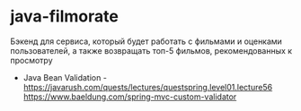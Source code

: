 # java-filmorate
Бэкенд для сервиса, который будет работать с фильмами и оценками пользователей,
а также возвращать топ-5 фильмов, рекомендованных к просмотру

 - Java Bean Validation -
https://javarush.com/quests/lectures/questspring.level01.lecture56
https://www.baeldung.com/spring-mvc-custom-validator
